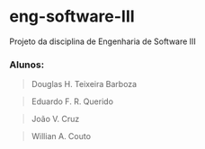 # eng-software-III
Projeto da disciplina de Engenharia de Software III


### Alunos:

  > Douglas H. Teixeira Barboza
  
  > Eduardo F. R. Querido
  
  > João V. Cruz
  
  > Willian A. Couto

